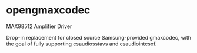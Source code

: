 # opengmaxcodec
MAX98512 Amplifier Driver

Drop-in replacement for closed source Samsung-provided gmaxcodec, with the goal of fully supporting csaudiosstavs and csaudiointcsof.
